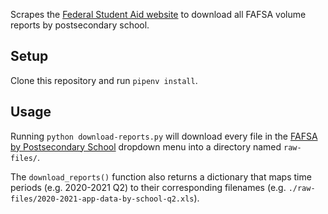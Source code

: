 Scrapes the [Federal Student Aid website](https://studentaid.gov/data-center/student/application-volume/fafsa-school-state) to download all FAFSA volume reports by postsecondary school.

## Setup

 Clone this repository and run `pipenv install`.

 ## Usage

Running `python download-reports.py` will download every file in the [FAFSA by Postsecondary School](https://studentaid.gov/data-center/student/application-volume/fafsa-school-state) dropdown menu into a directory named `raw-files/`.

The `download_reports()` function also returns a dictionary that maps time periods (e.g. 2020-2021 Q2) to their corresponding filenames (e.g. `./raw-files/2020-2021-app-data-by-school-q2.xls`).
